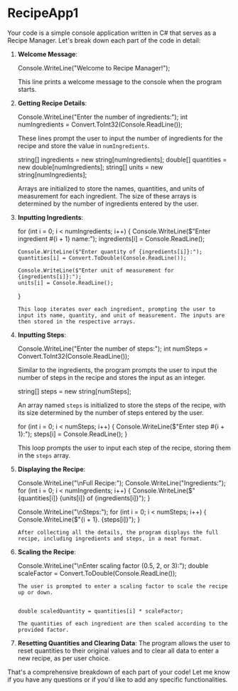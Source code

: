 # RecipeApp1
Your code is a simple console application written in C# that serves as a Recipe Manager. Let's break down each part of the code in detail:

1. **Welcome Message**:

   Console.WriteLine("Welcome to Recipe Manager!");

   This line prints a welcome message to the console when the program starts.

2. **Getting Recipe Details**:
   
   Console.WriteLine("Enter the number of ingredients:");
   int numIngredients = Convert.ToInt32(Console.ReadLine());

   These lines prompt the user to input the number of ingredients for the recipe and store the value in `numIngredients`.

   
   string[] ingredients = new string[numIngredients];
   double[] quantities = new double[numIngredients];
   string[] units = new string[numIngredients];
  
   Arrays are initialized to store the names, quantities, and units of measurement for each ingredient. The size of these arrays is determined by the number of ingredients entered by the user.

3. **Inputting Ingredients**:
   
   for (int i = 0; i < numIngredients; i++)
   {
       Console.WriteLine($"Enter ingredient #{i + 1} name:");
       ingredients[i] = Console.ReadLine();

       Console.WriteLine($"Enter quantity of {ingredients[i]}:");
       quantities[i] = Convert.ToDouble(Console.ReadLine());

       Console.WriteLine($"Enter unit of measurement for {ingredients[i]}:");
       units[i] = Console.ReadLine();
   }
   ```
   This loop iterates over each ingredient, prompting the user to input its name, quantity, and unit of measurement. The inputs are then stored in the respective arrays.

4. **Inputting Steps**:

   Console.WriteLine("Enter the number of steps:");
   int numSteps = Convert.ToInt32(Console.ReadLine());
   
   Similar to the ingredients, the program prompts the user to input the number of steps in the recipe and stores the input as an integer.

  
   string[] steps = new string[numSteps];

   An array named `steps` is initialized to store the steps of the recipe, with its size determined by the number of steps entered by the user.

 
   for (int i = 0; i < numSteps; i++)
   {
       Console.WriteLine($"Enter step #{i + 1}:");
       steps[i] = Console.ReadLine();
   }
   
   This loop prompts the user to input each step of the recipe, storing them in the `steps` array.

5. **Displaying the Recipe**:

   Console.WriteLine("\nFull Recipe:");
   Console.WriteLine("Ingredients:");
   for (int i = 0; i < numIngredients; i++)
   {
       Console.WriteLine($"{quantities[i]} {units[i]} of {ingredients[i]}");
   }

   Console.WriteLine("\nSteps:");
   for (int i = 0; i < numSteps; i++)
   {
       Console.WriteLine($"{i + 1}. {steps[i]}");
   }
   ```
   After collecting all the details, the program displays the full recipe, including ingredients and steps, in a neat format.

6. **Scaling the Recipe**:
 
   Console.WriteLine("\nEnter scaling factor (0.5, 2, or 3):");
   double scaleFactor = Convert.ToDouble(Console.ReadLine());
   ```
   The user is prompted to enter a scaling factor to scale the recipe up or down.

  
   double scaledQuantity = quantities[i] * scaleFactor;
  
   The quantities of each ingredient are then scaled according to the provided factor.

7. **Resetting Quantities and Clearing Data**:
   The program allows the user to reset quantities to their original values and to clear all data to enter a new recipe, as per user choice.

That's a comprehensive breakdown of each part of your code! Let me know if you have any questions or if you'd like to add any specific functionalities.

